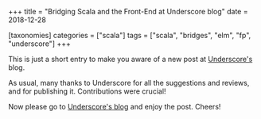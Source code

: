 +++
title = "Bridging Scala and the Front-End at Underscore blog"
date = 2018-12-28

[taxonomies]
categories = ["scala"]
tags = ["scala", "bridges", "elm", "fp", "underscore"]
+++

This is just a short entry to make you aware of a new post at [Underscore's](https://underscore.io/blog/posts/2018/12/12/bridges.html) blog.

As usual, many thanks to Underscore for all the suggestions and reviews, and for publishing it. Contributions were crucial!

Now please go to [Underscore's blog](https://underscore.io/blog/posts/2018/12/12/bridges.html) and enjoy the post. Cheers!

